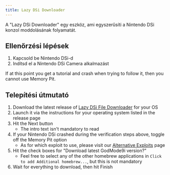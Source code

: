 ```yaml
---
title: Lazy DSi Downloader
---
```


A "Lazy DSi Downloader" egy eszköz, ami egyszerűsíti a Nintendo DSi konzol moddolásának folyamatát.

## Ellenőrzési lépések

1. Kapcsold be Nintendo DSi-d
1. Indítsd el a Nintendo DSi Camera alkalmazást

If at this point you get a tutorial and crash when trying to follow it, then you cannot use Memory Pit.

## Telepítési útmutató

1. Download the latest release of [Lazy DSi File Downloader](https://github.com/yourkalamity/lazy-dsi-file-downloader/releases) for your OS
1. Launch it via the instructions for your operating system listed in the release page
1. Hit the Next button
   - The intro text isn't mandatory to read
1. If your Nintendo DSi crashed during the verification steps above, toggle off the Memory Pit option
   - As for which exploit to use, please visit our [Alternative Exploits](alternate-exploits.html) page
1. Hit the check boxes for "Download latest GodMode9i version?"
   - Feel free to select any of the other homebrew applications in `Click to add Additional homebrew...`, but this is not mandatory
1. Wait for everything to download, then hit Finish

